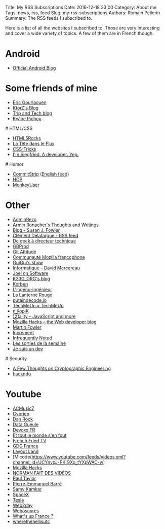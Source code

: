 Title: My RSS Subscriptions
Date: 2016-12-18 23:00
Category: About me
Tags: news, rss, feed 
Slug: my-rss-subscriptions
Authors: Romain Pellerin
Summary: The RSS feeds I subscribed to.

Here is a list of all the websites I subscribed to. Those are very interesting and cover a wide variety of topics. A few of them are in French though.

# Android

- [Official Android Blog](http://feeds.feedburner.com/OfficialAndroidBlog)

# Some friends of mine

- [Eric Gourlaouen](http://blog.ericgourlaouen.com/feed)
- [KtorZ's Blog](http://ktorz.github.io/feed.xml)
- [Trip and Tech blog](http://blog.thomasmorel.io/feed.xml)
- [Kyâne Pichou](https://www.kyane.fr/index.xml)

# HTML/CSS

- [HTML5Rocks](http://feeds.feedburner.com/html5rocks)
- [La Tête dans le Flux](https://blog.goetter.fr/feed/)
- [CSS-Tricks](https://css-tricks.com/feed/)
- [I'm Siegfried. A developer. Yep.](https://ehret.me/index.xml)

# Humor

- [CommitStrip](http://www.commitstrip.com/fr/feed/) ([English feed](http://www.commitstrip.com/en/feed/))
- [HOP](http://feeds.feedburner.com/lucdamas/humeurs?format=xml)
- [MonkeyUser](http://www.monkeyuser.com/feed.xml)

# Other

- [AdminRezo](http://blog.adminrezo.fr/feed/)
- [Armin Ronacher's Thoughts and Writings](http://www.devtacular.com/utilities/atomtorss/?url=http%3a%2f%2flucumr.pocoo.org%2ffeed.atom)
- [Blog - Susan J. Fowler](http://www.susanjfowler.com/blog?format=RSS)
- [Clément Delafargue - RSS feed](http://blog.clement.delafargue.name/atom.xml)
- [De geek à directeur technique](http://www.geek-directeur-technique.com/feed)
- [GBProd](http://gb-prod.fr/feed.xml)
- [Git Attitude](http://www.git-attitude.fr/feed/)
- [Communauté Mozilla francophone](https://blog.mozfr.org/feed/atom)
- [GuiGui's show](http://www.guiguishow.info/feed/)
- [Informatique – David Mercereau](http://www.mercereau.info/categorie/informatique/feed/)
- [Joel on Software](https://www.joelonsoftware.com/feed/)
- [K33G_ORG's blog](http://feeds.feedburner.com/K33g_orgsBlog?format=xml)
- [Korben](http://korben.info/feed)
- [L'ingénu-ingénieur](http://ingenuingenieur.blog.lemonde.fr/feed/)
- [La Lanterne Rouge](http://lanterne-rouge.over-blog.org/rss)
- [putaindecode.io](http://putaindecode.fr/feed.xml)
- [TechMeUp » TechMeUp](http://techmeup.co/rss)
- [niKopiK](http://feeds.feedburner.com/Nikopik)
- [②ality – JavaScript and more](http://feeds.feedburner.com/2ality?format=xml)
- [Mozilla Hacks – the Web developer blog](https://hacks.mozilla.org/feed/)
- [Martin Fowler](https://martinfowler.com/feed.atom)
- [Increment](https://increment.com/feed.xml)
- [Infrequently Noted](https://infrequently.org/feed/)
- [Les sorties de la semaine](http://rss.allocine.fr/ac/cine/cettesemaine)
- [Je suis un dev](http://www.jesuisundev.fr/feed/)

# Security

- [A Few Thoughts on Cryptographic Engineering](http://blog.cryptographyengineering.com/feeds/posts/default)
- [hackndo](http://beta.hackndo.com/feed.xml)

# Youtube

- [ACMusic7](https://www.youtube.com/feeds/videos.xml?channel_id=UCz-MZYX2qrhFBKK8B71ukQQ)
- [Cyprien](https://www.youtube.com/feeds/videos.xml?channel_id=UCyWqModMQlbIo8274Wh_ZsQ)
- [Dan Rock](https://www.youtube.com/feeds/videos.xml?channel_id=UCGZ8z1V-Z3eUKbzBt8cHqjg)
- [Data Gueule](https://www.youtube.com/feeds/videos.xml?channel_id=UCm5wThREh298TkK8hCT9HuA)
- [Devoxx FR](https://www.youtube.com/feeds/videos.xml?channel_id=UCsVPQfo5RZErDL41LoWvk0A)
- [Et tout le monde s'en fout](https://www.youtube.com/feeds/videos.xml?channel_id=UC-2EkisRV8h9KsHpslQ1gXA)
- [French Fried TV](https://www.youtube.com/feeds/videos.xml?channel_id=UCOhfLu1DXGjncY5QBdMFRhw)
- [GDG France](https://www.youtube.com/feeds/videos.xml?channel_id=UCx83f-KzDd3o1QK2AdJIftg)
- [Layout Land](https://www.youtube.com/feeds/videos.xml?channel_id=UC7TizprGknbDalbHplROtag)
- [Micode(https://www.youtube.com/feeds/videos.xml?channel_id=UCYnvxJ-PKiGXo_tYXpWAC-w)
- [Mozilla Hacks](https://www.youtube.com/feeds/videos.xml?channel_id=UCijjo5gfAscWgNCKFHWm1EA)
- [NORMAN FAIT DES VIDÉOS](https://www.youtube.com/feeds/videos.xml?channel_id=UCww2zZWg4Cf5xcRKG-ThmXQ)
- [Paul Taylor](https://www.youtube.com/feeds/videos.xml?channel_id=UCd56yga015uI5hfOfnXdzCQ)
- [Pierre-Emmanuel Barré](https://www.youtube.com/feeds/videos.xml?channel_id=UCTgIyiuI7S_VZ4E3FinKs0w)
- [Samy Kamkar](https://www.youtube.com/feeds/videos.xml?channel_id=UC4m2G6T18_JcjwxwtwKJijw)
- [SpaceX](https://www.youtube.com/feeds/videos.xml?channel_id=UCtI0Hodo5o5dUb67FeUjDeA)
- [Tesla](https://www.youtube.com/feeds/videos.xml?channel_id=UC5WjFrtBdufl6CZojX3D8dQ)
- [Web2day](https://www.youtube.com/feeds/videos.xml?channel_id=UCCzfEV7NDD5OvkE3Ua7pcxQ)
- [Webosaures](https://www.youtube.com/feeds/videos.xml?channel_id=UCu34Tq5qMR-FiTYwLyy9U6w)
- [What's up France ?](https://www.youtube.com/feeds/videos.xml?channel_id=UC9pVaOtZ8vdLBrlHu5xaaOA)
- [wherethehellisutc](https://www.youtube.com/feeds/videos.xml?channel_id=UCeLfTu_89Qb1RPQ5gK9i_3Q)
